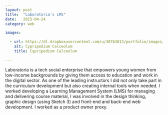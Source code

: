 ```yaml
---
layout: post
title:  "Laboratoria's LMS"
date:   2015-04-24
category: web

images:

  - url: https://dl.dropboxusercontent.com/u/30763013/portfolio/images/web/laboratoria-lms/Screen%20Shot%202015-11-14%20at%204.26.38%20PM.png
    alt: Cypripedium Calceolum
    title: Cypripedium Calceolum

---
```


Laboratoria is a tech social enterprise that empowers young women from low-income backgrounds by giving them access to education and work in the digital sector. As one of the leading instructors I did not only take part in the curriculum development but also creating internal tools when needed. I worked developing a Learning Management System (LMS) for managing and delivering course material, I was involved in the design thinking, graphic design (using Sketch 3) and front-end and back-end web development. I worked as a product owner proxy. 